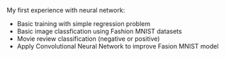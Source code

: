 My first experience with neural network:
- Basic training with simple regression problem
- Basic image classfication using Fashion MNIST datasets
- Movie review classification (negative or positive)
- Apply Convolutional Neural Network to improve Fasion MNIST model